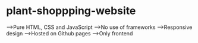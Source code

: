 # plant-shoppping-website
-->Pure HTML, CSS and JavaScript
-->No use of frameworks
-->Responsive design
-->Hosted on Github pages
-->Only frontend

